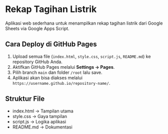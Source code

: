 # Rekap Tagihan Listrik

Aplikasi web sederhana untuk menampilkan rekap tagihan listrik dari Google Sheets via Google Apps Script.

## Cara Deploy di GitHub Pages

1. Upload semua file (`index.html`, `style.css`, `script.js`, `README.md`) ke repository GitHub Anda.
2. Aktifkan GitHub Pages melalui **Settings → Pages**.
3. Pilih branch `main` dan folder `/root` lalu save.
4. Aplikasi akan bisa diakses melalui `https://username.github.io/repository-name/`.

## Struktur File
- index.html → Tampilan utama
- style.css → Gaya tampilan
- script.js → Logika aplikasi
- README.md → Dokumentasi
